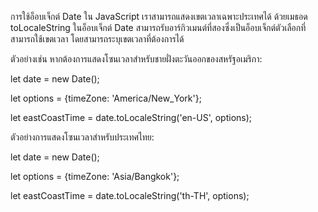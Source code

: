 การใช้อ็อบเจ็กต์ Date ใน JavaScript เราสามารถแสดงเขตเวลาเฉพาะประเทศได้ ด้วยเมธอด toLocaleString ในอ็อบเจ็กต์ Date สามารถรับอาร์กิวเมนต์ที่สองซึ่งเป็นอ็อบเจ็กต์ตัวเลือกที่สามารถใช้เขตเวลา  โดยสามารถระบุเขตเวลาที่ต้องการได้ 


ตัวอย่างเช่น หากต้องการแสดงโซนเวลาสำหรับชายฝั่งตะวันออกของสหรัฐอเมริกา:

  let date = new Date();
  
  let options = {timeZone: 'America/New_York'};
  
  let eastCoastTime = date.toLocaleString('en-US', options);


ตัวอย่างการแสดงโซนเวลาสำหรับประเทศไทย:
  
  let date = new Date();
  
  let options = {timeZone: 'Asia/Bangkok'};
  
  let eastCoastTime = date.toLocaleString('th-TH', options);
